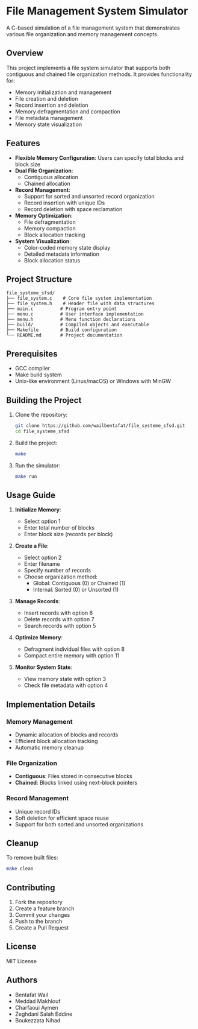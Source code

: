 # File Management System Simulator

A C-based simulation of a file management system that demonstrates various file organization and memory management concepts.

## Overview

This project implements a file system simulator that supports both contiguous and chained file organization methods. It provides functionality for:

-   Memory initialization and management
-   File creation and deletion
-   Record insertion and deletion
-   Memory defragmentation and compaction
-   File metadata management
-   Memory state visualization

## Features

-   **Flexible Memory Configuration**: Users can specify total blocks and block size
-   **Dual File Organization**:
    -   Contiguous allocation
    -   Chained allocation
-   **Record Management**:
    -   Support for sorted and unsorted record organization
    -   Record insertion with unique IDs
    -   Record deletion with space reclamation
-   **Memory Optimization**:
    -   File defragmentation
    -   Memory compaction
    -   Block allocation tracking
-   **System Visualization**:
    -   Color-coded memory state display
    -   Detailed metadata information
    -   Block allocation status

## Project Structure

```
file_systeme_sfsd/
├── file_system.c    # Core file system implementation
├── file_system.h    # Header file with data structures
├── main.c          # Program entry point
├── menu.c          # User interface implementation
├── menu.h          # Menu function declarations
├── build/          # Compiled objects and executable
├── Makefile        # Build configuration
└── README.md       # Project documentation
```

## Prerequisites

-   GCC compiler
-   Make build system
-   Unix-like environment (Linux/macOS) or Windows with MinGW

## Building the Project

1. Clone the repository:

    ```bash
    git clone https://github.com/wailbentafat/file_systeme_sfsd.git
    cd file_systeme_sfsd
    ```

2. Build the project:

    ```bash
    make
    ```

3. Run the simulator:
    ```bash
    make run
    ```

## Usage Guide

1. **Initialize Memory**:

    - Select option 1
    - Enter total number of blocks
    - Enter block size (records per block)

2. **Create a File**:

    - Select option 2
    - Enter filename
    - Specify number of records
    - Choose organization method:
        - Global: Contiguous (0) or Chained (1)
        - Internal: Sorted (0) or Unsorted (1)

3. **Manage Records**:

    - Insert records with option 6
    - Delete records with option 7
    - Search records with option 5

4. **Optimize Memory**:

    - Defragment individual files with option 8
    - Compact entire memory with option 11

5. **Monitor System State**:
    - View memory state with option 3
    - Check file metadata with option 4

## Implementation Details

### Memory Management

-   Dynamic allocation of blocks and records
-   Efficient block allocation tracking
-   Automatic memory cleanup

### File Organization

-   **Contiguous**: Files stored in consecutive blocks
-   **Chained**: Blocks linked using next-block pointers

### Record Management

-   Unique record IDs
-   Soft deletion for efficient space reuse
-   Support for both sorted and unsorted organizations

## Cleanup

To remove built files:

```bash
make clean
```

## Contributing

1. Fork the repository
2. Create a feature branch
3. Commit your changes
4. Push to the branch
5. Create a Pull Request

## License

MIT License

## Authors

-   Bentafat Wail
-   Meddad Makhlouf
-   Charfaoui Aymen
-   Zeghdani Salah Eddine
-   Boukezzata Nihad
